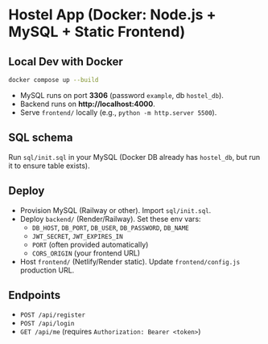 # Hostel App (Docker: Node.js + MySQL + Static Frontend)

## Local Dev with Docker
```bash
docker compose up --build
```
- MySQL runs on port **3306** (password `example`, db `hostel_db`).
- Backend runs on **http://localhost:4000**.
- Serve `frontend/` locally (e.g., `python -m http.server 5500`).

## SQL schema
Run `sql/init.sql` in your MySQL (Docker DB already has `hostel_db`, but run it to ensure table exists).

## Deploy
- Provision MySQL (Railway or other). Import `sql/init.sql`.
- Deploy `backend/` (Render/Railway). Set these env vars:
  - `DB_HOST`, `DB_PORT`, `DB_USER`, `DB_PASSWORD`, `DB_NAME`
  - `JWT_SECRET`, `JWT_EXPIRES_IN`
  - `PORT` (often provided automatically)
  - `CORS_ORIGIN` (your frontend URL)
- Host `frontend/` (Netlify/Render static). Update `frontend/config.js` production URL.

## Endpoints
- `POST /api/register`
- `POST /api/login`
- `GET /api/me` (requires `Authorization: Bearer <token>`)
